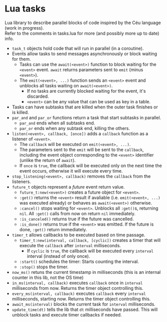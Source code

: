 # Lua tasks
Lua library to describe parallel blocks of code inspired by the Céu language (work in progress).  
Refer to the comments in tasks.lua for more (and possibly more up to date) info.
* `task_t` objects hold code that will run in parallel (in a coroutine).
* Events allow tasks to send messages asynchronously or block waiting for them.
  * Tasks can use the `await(<event>)` function to block waiting for the `<event>` event. `await` returns parameters sent to `emit` (minus `<event>`).
  * The `emit(<event>, ...)` function sends an `<event>` event and unblocks all tasks waiting on `await(<event>)`.
    * If no tasks are currently blocked waiting for the event, it's discarded.
    * `<event>` can be any value that can be used as key in a table.
* Tasks can have subtasks that are killed when the outer task finishes or is killed.
* `par_and` and `par_or` functions return a task that start subtasks in parallel.
  * `par_and` ends when all subtasks end.
  * `par_or` ends when any subtask end, killing the others.
* `listen(<event>, callback, [once])` adds a `callback` function as a listener of `<event>`.
  * The `callback` will be executed on `emit(<event>, ...)`.
  * The parameters sent to the `emit` will be sent to the `callback`, including the event object corresponding to the `<event>` identifier (unlike the return of `await`).
  * If `once` is `true`, the callback will be executed only on the next time the event occurs, otherwise it will execute every time.
* `stop_listening(<event>, callback)` removes the `callback` from the listeners.
* `future_t` objects represent a *future* event return value.
  * `future_t:new(<event>)` creates a future object for `<event>`.
  * `:get()` returns the `<event>` result if avaliable (i.e. `emit(<event>, ...)` was executed already) or behaves as `await(<event>)` otherwise.
  * `:cancel()` stops waiting for `<event>`. Unblocks all `:get()`s, returning `nil`. All `:get()` calls from now on return `nil` immediately.
  * `:is_canceled()` returns true if the future was cancelled.
  * `:is_done()` returns true if the `<event>` was emitted. If the future is done, `:get()` return immediately.
* `timer_t` allows callbacks to be executed based on time passage.
  * `timer_t:new(interval, callback, [cyclic])` creates a timer that will execute the `callback` after `interval` milliseconds.
    * If `cyclic` is `true`, the callback will be executed every `interval` interval (instead of only once).
  * `:start()` schedules the timer: Starts counting the interval.
  * `:stop()` stops the timer.
* `now_ms()` retuns the current timestamp in milliseconds (this is an internal counter in this lib, not the OS time)
* `in_ms(interval, callback)` executes `callback` once in `interval` milliseconds from now. Returns the timer object controlling this.
* `every_ms(interval, callback)` executes `callback` every `interval` milliseconds, starting now. Returns the timer object controlling this.
* `await_ms(interval)` blocks the current task for `interval` milliseconds.
* `update_time(dt)` tells the lib that `dt` milliseconds have passed. This will unblock tasks and execute timer callbacks if needed.
